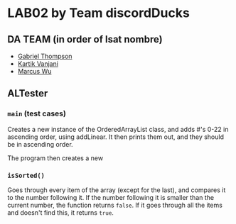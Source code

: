 # LAB02 by Team discordDucks

## DA TEAM (in order of lsat nombre)
 - [Gabriel Thompson](https://www.github.com/gthompson30)
 - [Kartik Vanjani](https://www.github.com/NYG-Kartik)
 - [Marcus Wu](https://www.github.com/mwoi)

## ALTester
### `main` (test cases)
Creates a new instance of the OrderedArrayList class, and adds #'s 0-22 in ascending order, using addLinear.
It then prints them out, and they should be in ascending order.

The program then creates a new 

### `isSorted()`
Goes through every item of the array (except for the last), and compares it to the number following it. If the number following it is smaller than the current number, the function returns `false`. If it goes through all the items and doesn't find this, it returns `true`.
